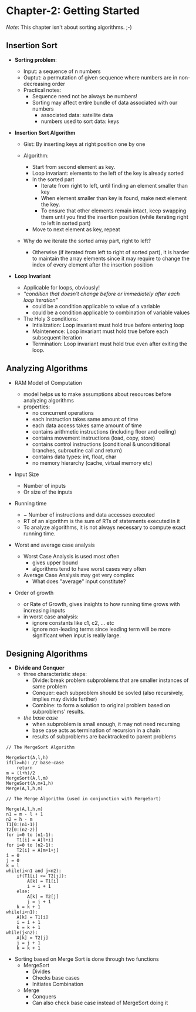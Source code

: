 # Chapter-2: Getting Started


*Note*: This chapter isn't about sorting algorithms. ;-)

## Insertion Sort

- **Sorting problem**:
    - Input: a sequence of n numbers
    - Ouptut: a permutation of given sequence where numbers are in non-decreasing order
    - Practical notes:
        - Sequence need not be always be numbers!
        - Sorting may affect entire bundle of data associated with our numbers
            - associated data: satellite data
            - numbers used to sort data: keys

- **Insertion Sort Algorithm**
    - Gist: By inserting keys at right position one by one

    - Algorithm:
        - Start from second element as key.
        - Loop invariant: elements to the left of the key is already sorted
        - In the sorted part
            - Iterate from right to left, until finding an element smaller than key
            - When element smaller than key is found, make next element the key.
            - To ensure that other elements remain intact, keep swapping them until you find the insertion position (while iterating right to left in sorted part)
        - Move to next element as key, repeat
    
    - Why do we iterate the sorted array part, right to left?
        - Otherwise (if iterated from left to right of sorted part), it is harder to maintain the array elements since it may require to change the index of every element after the insertion position


- **Loop Invariant**
    - Applicable for loops, obviously!
    - *"condition that doesn't change before or immediately after each loop iteration"*
        - could be a condition applicable to value of a variable
        - could be a condition applicable to combination of variable values
    - The Holy 3 conditions:
        - Intialization: Loop invariant must hold true before entering loop
        - Maintenence: Loop invariant must hold true before each subsequent iteration
        - Termination: Loop invariant must hold true even after exiting the loop.

## Analyzing Algorithms

- RAM Model of Computation
    - model helps us to make assumptions about resources before analyzing algorithms
    - properties:
        - no concurrent operations
        - each instruction takes same amount of time
        - each data access takes same amount of time
        - contains arithmetic instructions (including floor and ceiling)
        - contains movement instructions (load, copy, store)
        - contains control instructions (conditional & unconditional branches, subroutine call and return)
        - contains data types: int, float, char
        - no memory hierarchy (cache, virtual memory etc)

- Input Size
    - Number of inputs
    - Or size of the inputs
- Running time
    - ~ Number of instructions and data accesses executed
    - RT of an algorithm is the sum of RTs of statements executed in it
    - To analyze algorithms, it is not always necessary to compute exact running time.
- Worst and average case analysis
    - Worst Case Analysis is used most often
        - gives upper bound
        - algorithms tend to have worst cases very often
    - Average Case Analysis may get very complex
        - What does "average" input constitute?
- Order of growth
    - or Rate of Growth, gives insights to how running time grows with increasing inputs
    - in worst case analysis:
        - ignore constants like c1, c2, ... etc
        - ignore non-leading terms since leading term will be more significant when input is really large.


## Designing Algorithms

- **Divide and Conquer**
    - three characteristic steps:
        - Divide: break problem subproblems that are smaller instances of same problem
        - Conquer: each subproblem should be sovled (also recursively, implies may divide further)
        - Combine: to form a solution to original problem based on subproblems' results.
    - *the base case*
        - when subproblem is small enough, it may not need recursing
        - base case acts as termination of recursion in a chain
        - results of subproblems are backtracked to parent problems 

```
// The MergeSort Algorithm

MergeSort(A,l,h)
if(l>=h): // base-case
    return
m = (l+h)/2
MergeSort(A,l,m)
MergeSort(A,m+1,h)
Merge(A,l,h,m)
```

```
// The Merge Algorithm (used in conjunction with MergeSort)

Merge(A,l,h,m)
n1 = m - l + 1
n2 = h - m
T1[0:(n1-1)]
T2[0:(n2-2)]
for i=0 to (n1-1):
    T1[i] = A[l+i]
for i=0 to (n2-1):
    T2[i] = A[m+1+j]
i = 0
j = 0
k = l
while(i<n1 and j<n2):
    if(T1[i] <= T2[j]):
        A[k] = T1[i]
        i = i + 1
    else:
        A[k] = T2[j]
        j = j + 1
    k = k + 1
while(i<n1):
    A[k] = T1[i]
    i = i + 1
    k = k + 1
while(j<n2):
    A[k] = T2[j]
    j = j + 1
    k = k + 1
```

- Sorting based on Merge Sort is done through two functions
    - MergeSort
        - Divides
        - Checks base cases
        - Initiates Combination
    - Merge
        - Conquers
        - Can also check base case instead of MergeSort doing it

